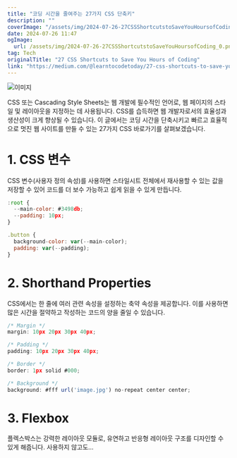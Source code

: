 ```yaml
---
title: "코딩 시간을 줄여주는 27가지 CSS 단축키"
description: ""
coverImage: "/assets/img/2024-07-26-27CSSShortcutstoSaveYouHoursofCoding_0.png"
date: 2024-07-26 11:47
ogImage: 
  url: /assets/img/2024-07-26-27CSSShortcutstoSaveYouHoursofCoding_0.png
tag: Tech
originalTitle: "27 CSS Shortcuts to Save You Hours of Coding"
link: "https://medium.com/@learntocodetoday/27-css-shortcuts-to-save-you-hours-of-coding-3512c7d7f306"
---
```



![이미지](/assets/img/2024-07-26-27CSSShortcutstoSaveYouHoursofCoding_0.png)

CSS 또는 Cascading Style Sheets는 웹 개발에 필수적인 언어로, 웹 페이지의 스타일 및 레이아웃을 지정하는 데 사용됩니다. CSS를 습득하면 웹 개발자로서의 효율성과 생산성이 크게 향상될 수 있습니다. 이 글에서는 코딩 시간을 단축시키고 빠르고 효율적으로 멋진 웹 사이트를 만들 수 있는 27가지 CSS 바로가기를 살펴보겠습니다.

# 1. CSS 변수

CSS 변수(사용자 정의 속성)를 사용하면 스타일시트 전체에서 재사용할 수 있는 값을 저장할 수 있어 코드를 더 보수 가능하고 쉽게 읽을 수 있게 만듭니다.

<div class="content-ad"></div>

```js
:root {
  --main-color: #3498db;
  --padding: 10px;
}

.button {
  background-color: var(--main-color);
  padding: var(--padding);
}
```

# 2. Shorthand Properties

CSS에서는 한 줄에 여러 관련 속성을 설정하는 축약 속성을 제공합니다. 이를 사용하면 많은 시간을 절약하고 작성하는 코드의 양을 줄일 수 있습니다.

```js
/* Margin */
margin: 10px 20px 30px 40px;

/* Padding */
padding: 10px 20px 30px 40px;

/* Border */
border: 1px solid #000;

/* Background */
background: #fff url('image.jpg') no-repeat center center;
```

<div class="content-ad"></div>

# 3. Flexbox

플렉스박스는 강력한 레이아웃 모듈로, 유연하고 반응형 레이아웃 구조를 디자인할 수 있게 해줍니다. 사용하지 않고도...